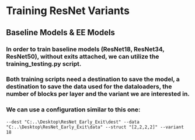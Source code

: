 # Training ResNet Variants

## Baseline Models & EE Models

### In order to train baseline models (ResNet18, ResNet34, ResNet50), without exits attached, we can utilize the training_testing.py script.

### Both training scripts need a destination to save the model, a destination to save the data used for the dataloaders, the number of blocks per layer and the variant we are interested in.

### We can use a configuration similar to this one:

<code>--dest "C:\..\Desktop\ResNet_Early_Exit\dest" --data "C:\..\Desktop\ResNet_Early_Exit\data" 
--struct "[2,2,2,2]" --variant 18
</code>

